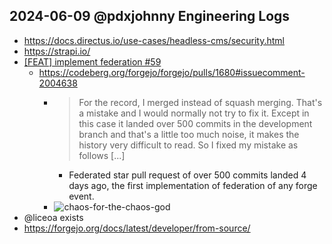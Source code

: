 ## 2024-06-09 @pdxjohnny Engineering Logs

- https://docs.directus.io/use-cases/headless-cms/security.html
- https://strapi.io/
- [[FEAT] implement federation #59](https://codeberg.org/forgejo/forgejo/issues/59)
  - https://codeberg.org/forgejo/forgejo/pulls/1680#issuecomment-2004638
    - > For the record, I merged instead of squash merging. That's a mistake and I would normally not try to fix it. Except in this case it landed over 500 commits in the development branch and that's a little too much noise, it makes the history very difficult to read. So I fixed my mistake as follows [...]
      - Federated star pull request of over 500 commits landed 4 days ago, the first implementation of federation of any forge event.
    - ![chaos-for-the-chaos-god](https://github.com/dffml/dffml/assets/5950433/636969a1-1f0f-4c96-8812-f10fa403e79c)
- @liceoa exists
- https://forgejo.org/docs/latest/developer/from-source/